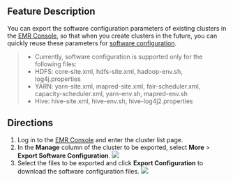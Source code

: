 ## Feature Description
You can export the software configuration parameters of existing clusters in the [EMR Console](https://console.cloud.tencent.com/emr), so that when you create clusters in the future, you can quickly reuse these parameters for [software configuration](https://intl.cloud.tencent.com/document/product/1026/34530).
> - Currently, software configuration is supported only for the following files:
> - HDFS: core-site.xml, hdfs-site.xml, hadoop-env.sh, log4j.properties
> - YARN: yarn-site.xml, mapred-site.xml, fair-scheduler.xml, capacity-scheduler.xml, yarn-env.sh, mapred-env.sh
> - Hive: hive-site.xml, hive-env.sh, hive-log4j2.properties

## Directions
1. Log in to the [EMR Console](https://console.cloud.tencent.com/emr) and enter the cluster list page.
2. In the **Manage** column of the cluster to be exported, select **More** > **Export Software Configuration**.
![](https://main.qcloudimg.com/raw/bc33820400f8ba275f2c810e6c4e5b0d.png)
3. Select the files to be exported and click **Export Configuration** to download the software configuration files.
![](https://main.qcloudimg.com/raw/b19caa18fa93fed5bb5b86bb944e85b9.png)
